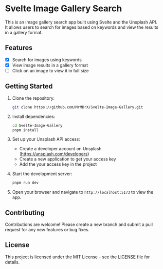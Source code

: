 # Svelte Image Gallery Search

This is an image gallery search app built using Svelte and the Unsplash API. It allows users to search for images based on keywords and view the results in a gallery format.

## Features

- [x] Search for images using keywords
- [x] View image results in a gallery format
- [ ] Click on an image to view it in full size

## Getting Started

1. Clone the repository:

   ```bash
   git clone https://github.com/MrMDrX/Svelte-Image-Gallery.git
   ```

2. Install dependencies:

   ```bash
   cd Svelte-Image-Gallery
   pnpm install
   ```

3. Set up your Unsplash API access:

   - Create a developer account on Unsplash (https://unsplash.com/developers)
   - Create a new application to get your access key
   - Add the your access key in the project

4. Start the development server:

   ```bash
   pnpm run dev
   ```

5. Open your browser and navigate to `http://localhost:5173` to view the app.

## Contributing

Contributions are welcome! Please create a new branch and submit a pull request for any new features or bug fixes.

## License

This project is licensed under the MIT License - see the [LICENSE](LICENSE.md) file for details.
